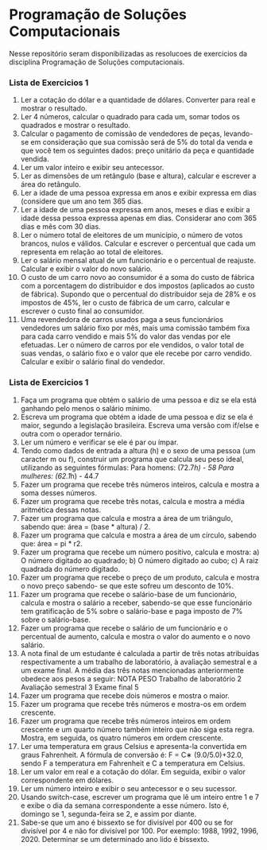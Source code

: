 # Programação de Soluções Computacionais
Nesse repositório seram disponibilizadas as resolucoes de exercicios da disciplina Programação de Soluções computacionais.

### Lista de Exercicios 1
1. Ler a cotação do dólar e a quantidade de dólares. Converter para real e mostrar o resultado. 
2. Ler 4 números, calcular o quadrado para cada um, somar todos os quadrados e mostrar o
resultado. 
3. Calcular o pagamento de comissão de vendedores de peças, levando-se em consideração que sua
comissão será de 5% do total da venda e que você tem os seguintes dados: preço unitário da peça e
quantidade vendida. 
4. Ler um valor inteiro e exibir seu antecessor. 
5. Ler as dimensões de um retângulo (base e altura), calcular e escrever a área do retângulo. 
6. Ler a idade de uma pessoa expressa em anos e exibir expressa em dias (considere que um ano
tem 365 dias. 
7. Ler a idade de uma pessoa expressa em anos, meses e dias e exibir a idade dessa pessoa expressa
apenas em dias. Considerar ano com 365 dias e mês com 30 dias.
8. Ler o número total de eleitores de um município, o número de votos brancos, nulos e válidos. Calcular e escrever o percentual que cada um representa em relação ao total de eleitores. 
9. Ler o salário mensal atual de um funcionário e o percentual de reajuste. Calcular e exibir o valor do
novo salário. 
10. O custo de um carro novo ao consumidor é a soma do custo de fábrica com a porcentagem do
distribuidor e dos impostos (aplicados ao custo de fábrica). Supondo que o percentual do distribuidor
seja de 28% e os impostos de 45%, ler o custo de fábrica de um carro, calcular e escrever o custo final
ao consumidor. 
11. Uma revendedora de carros usados paga a seus funcionários vendedores um salário fixo por mês,
mais uma comissão também fixa para cada carro vendido e mais 5% do valor das vendas por ele
efetuadas. Ler o número de carros por ele vendidos, o valor total de suas vendas, o salário fixo e o
valor que ele recebe por carro vendido. Calcular e exibir o salário final do vendedor.

### Lista de Exercicios 1
1. Faça um programa que obtém o salário de uma pessoa e diz se ela está ganhando pelo menos o salário mínimo.
2. Escreva um programa que obtém a idade de uma pessoa e diz se ela é maior, 
    segundo a legislação brasileira. Escreva uma versão com if/else e outra com 
    o operador ternário.
3. Ler um número e verificar se ele é par ou ímpar. 
4. Tendo como dados de entrada a altura (h) e o sexo de uma pessoa (um caracter m ou f),
construir um programa que calcula seu peso ideal, utilizando as seguintes fórmulas:
Para homens: (72.7*h) - 58
Para mulheres: (62.1*h) - 44.7
5. Fazer um programa que recebe três números inteiros, calcula e mostra a soma desses
números. 
6. Fazer um programa que recebe três notas, calcula e mostra a média aritmética dessas
notas. 
7. Fazer um programa que calcula e mostra a área de um triângulo, sabendo que:
área = (base * altura) / 2.
8. Fazer um programa que calcula e mostra a área de um círculo, sabendo que: área = pi * r2. 
9. Fazer um programa que recebe um número positivo, calcula e mostra:
a) O número digitado ao quadrado;
b) O número digitado ao cubo;
c) A raiz quadrada do número digitado. 
10. Fazer um programa que recebe o preço de um produto, calcula e mostra o novo preço sabendo- se que este sofreu um desconto de 10%. 
11. Fazer um programa que recebe o salário-base de um funcionário, calcula e mostra o salário a
receber, sabendo-se que esse funcionário tem gratificação de 5% sobre o salário-base e paga
imposto de 7% sobre o salário-base. 
12. Fazer um programa que recebe o salário de um funcionário e o percentual de aumento, calcula e
mostra o valor do aumento e o novo salário.
13. A nota final de um estudante é calculada a partir de três notas atribuídas respectivamente a um
trabalho de laboratório, à avaliação semestral e a um exame final. A média das três notas
mencionadas anteriormente obedece aos pesos a seguir:
NOTA PESO
Trabalho de laboratório 2
Avaliação semestral 3
Exame final 5
14. Fazer um programa que recebe dois números e mostra o maior. 
15. Fazer um programa que recebe três números e mostra-os em ordem crescente. 
16. Fazer um programa que recebe três números inteiros em ordem crescente e um quarto número
também inteiro que não siga esta regra. Mostra, em seguida, os quatro números em ordem
crescente. 
17. Ler uma temperatura em graus Celsius e apresenta-la convertida em graus Fahrenheit. A fórmula
de conversão é: F = C∗ (9.0/5.0)+32.0, sendo F a temperatura em Fahrenheit e C a temperatura em
Celsius.
18. Ler um valor em real e a cotação do dólar. Em seguida, exibir o valor correspondente
em dólares. 
19. Ler um número inteiro e exibir o seu antecessor e o seu sucessor. 
20. Usando switch-case, escrever um programa que lê um inteiro entre 1 e 7 e exibe o dia
da semana correspondente a esse número. Isto é, domingo se 1, segunda-feira se 2, e
assim por diante. 
21. Sabe-se que um ano é bissexto se for divisível por 400 ou se for divisível por 4 e não
for divisível por 100. Por exemplo: 1988, 1992, 1996, 2020. Determinar se um
determinado ano lido é bissexto.